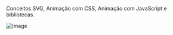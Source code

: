 Conceitos SVG, Animação com CSS, Animação com JavaScript e bibliotecas.

![image](https://github.com/AllanMicuanski/estudos-svg/assets/125416884/595b8fce-9110-43e7-b3de-7d32c14fd966)
